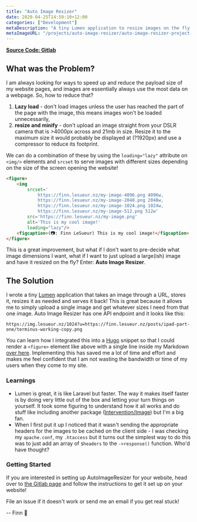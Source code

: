 ```yaml
---
title: "Auto Image Resizer"
date: 2020-04-25T14:59:10+12:00
categories: ["Development"]
metaDescription: "A tiny Lumen application to resize images on the fly to help serve responsive images in srcsets."
metaImageURL: "/projects/auto-image-resizer/auto-image-resizer-project-og-image.jpeg"
---
```


__[Source Code: Gitlab][gitlab]__

## What was the Problem?

I am always looking for ways to speed up and reduce the payload size of my website pages, and images are essentially always use the most data on a webpage. So, how to reduce that?

1. __Lazy load__ - don't load images unless the user has reached the part of the page with the image, this means images won't be loaded unnecessarily,
2. __resize and minify__ - don't upload an image straight from your DSLR camera that is >4000px across and 21mb in size. Resize it to the maximum size it would probably be displayed at (?1920px) and use a compressor to reduce its footprint.

We can do a combination of these by using the `loading="lazy"` attribute on `<img/>` elements and `srcset` to serve images with different sizes depending on the size of the screen opening the website!

```html
<figure>
    <img 
        srcset='
            https://finn.lesueur.nz/my-image-4096.png 4096w,
            https://finn.lesueur.nz/my-image-2048.png 2048w,
            https://finn.lesueur.nz/my-image-1024.png 1024w,
            https://finn.lesueur.nz/my-image-512.png 512w'
        src='https://finn.lesueur.nz/my-image.png'
        alt='This is my cool image!'
        loading="lazy"/>
    <figcaption>(📷: Finn LeSueur) This is my cool image!</figcaption>
</figure>
```

This is a great improvement, but what if I don't want to pre-decide what image dimensions I want, what if I want to just upload a large(ish) image and have it resized on the fly? Enter: __Auto Image Resizer__.

## The Solution

I wrote a tiny [Lumen][lumen] application that takes an image through a URL, stores it, resizes it as needed and serves it back! This is great because it allows me to simply upload a single image and get whatever sizes I need from that one image. Auto Image Resizer has one API endpoint and it looks like this:

```
https://img.lesueur.nz/1024?u=https://finn.lesueur.nz/posts/ipad-part-one/terminus-working-copy.png
```

You can learn how I integrated this into a [Hugo][gohugo] snippet so that I could render a `<figure>` element like above with a single line inside my Markdown [over here][hugosnippets]. Implementing this has saved me a lot of time and effort and makes me feel confident that I am not wasting the bandwidth or time of my users when they come to my site.

### Learnings

- Lumen is great, it is like Laravel but faster. The way it makes itself faster is by doing very little out of the box and letting your turn things on yourself. It took some figuring to understand how it all works and do stuff like including another package ([Intervention/Image][intervention]) but I'm a big fan.
- When I first put it up I noticed that it wasn't sending the appropriate headers for the images to be cached on the client side - I was checking my `apache.conf`, my `.htaccess` but it turns out the simplest way to do this was to just add an array of `$headers` to the `->response()` function. Who'd have thought?

### Getting Started

If you are interested in setting up AutoImageResizer for your website, head over to [the Gitlab page][gitlab] and follow the instructions to get it set up on your website!

File an issue if it doesn't work or send me an email if you get real stuck!

-- Finn 👋

[gitlab]: https://gitlab.com/Finnito/AutoImageResizer "AutoImageResizer on Gitlab"
[lumen]: https://lumen.laravel.com/ "Laravel's Lumen"
[gohugo]: https://gohugo.io/ "Hugo - Static Site Generator"
[hugosnippets]: https://finn.lesueur.nz/posts/custom-hugo-figure-snippet/ "Hugo figure snippet by Finn LeSueur"
[intervention]: http://image.intervention.io/ "Intervention's Image"